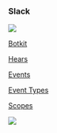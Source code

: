 ### Slack

![](https://i.pinimg.com/564x/cc/d2/b6/ccd2b680faa9d5855232ecd54b40fa4b.jpg)

[Botkit](https://github.com/howdyai/botkit)

[Hears](https://github.com/howdyai/botkit/blob/master/examples/slack_bot.js#L83)

[Events](https://api.slack.com/events-api)

[Event Types](https://api.slack.com/events)

[Scopes](https://api.slack.com/docs/oauth-scopes)

![](https://user-images.githubusercontent.com/1003372/31940364-26a4e508-b8be-11e7-8ea6-3bcd5372f08d.png)
